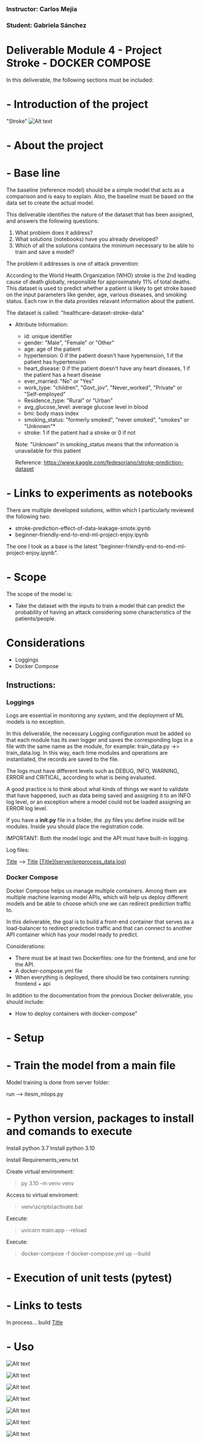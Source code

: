 
### Instructor: Carlos Mejia
### Student: Gabriela Sánchez

# Deliverable Module 4 - Project Stroke - DOCKER COMPOSE

In this deliverable, the following sections must be included:

# - Introduction of the project

"Stroke"
![Alt text](stroke.png)

# - About the project

#    - Base line

The baseline (reference model) should be a simple model that acts as a comparison and is easy to explain. Also, the baseline must be based on the data set to create the actual model.

This deliverable identifies the nature of the dataset that has been assigned, and answers the following questions:

1. What problem does it address?
2. What solutions (notebooks) have you already developed?
3. Which of all the solutions contains the minimum necessary to
be able to train and save a model?

The problem it addresses is one of attack prevention:

According to the World Health Organization (WHO) stroke is the 2nd leading cause of death globally, responsible for approximately 11% of total deaths. This dataset is used to predict whether a patient is likely to get stroke based on the input parameters like gender, age, various diseases, and smoking status. Each row in the data provides relavant information about the patient.

The dataset is called: "healthcare-dataset-stroke-data"

* Attribute Information:

    - id: unique identifier
    - gender: "Male", "Female" or "Other"
    - age: age of the patient
    - hypertension: 0 if the patient doesn't have hypertension, 1 if the patient has hypertension
    - heart_disease: 0 if the patient doesn't have any heart diseases, 1 if the patient has a heart disease
    - ever_married: "No" or "Yes"
    - work_type: "children", "Govt_jov", "Never_worked", "Private" or "Self-employed"
    - Residence_type: "Rural" or "Urban"
    - avg_glucose_level: average glucose level in blood
    - bmi: body mass index
    - smoking_status: "formerly smoked", "never smoked", "smokes" or "Unknown"*
    - stroke: 1 if the patient had a stroke or 0 if not
    
    Note: "Unknown" in smoking_status means that the information is unavailable for this patient
    
    Reference: https://www.kaggle.com/fedesoriano/stroke-prediction-dataset

#    - Links to experiments as notebooks

There are multiple developed solutions, within which I particularly reviewed the following two:

- stroke-prediction-effect-of-data-leakage-smote.ipynb
- beginner-friendly-end-to-end-ml-project-enjoy.ipynb

The one I took as a base is the latest "beginner-friendly-end-to-end-ml-project-enjoy.ipynb".

#    - Scope

The scope of the model is:
- Take the dataset with the inputs to train a model that can predict the probability of having an attack considering some characteristics of the patients/people.


# Considerations

* Loggings
* Docker Compose

## Instructions:

### Loggings

Logs are essential in monitoring any system, and the deployment of ML models is no exception.

In this deliverable, the necessary Logging configuration must be added so that each module has its own logger and saves the corresponding logs in a file with the same name as the module, for example: train_data.py ->> train_data.log. In this way, each time modules and operations are instantiated, the records are saved to the file.

The logs must have different levels such as DEBUG, INFO, WARNING, ERROR and CRITICAL, according to what is being evaluated.

A good practice is to think about what kinds of things we want to validate that have happened, such as data being saved and assigning it to an INFO log level, or an exception where a model could not be loaded assigning an ERROR log level.

If you have a __init.py__ file in a folder, the .py files you define inside will be modules. Inside you should place the registration code.

IMPORTANT: Both the model logic and the API must have built-in logging.

Log files:

[Title](server/itesm_mlops_log.py) --> [Title](server/itesm_mlops.log)
[\[Title\](server/preprocess_data.log)](server/api_main.log)


### Docker Compose

Docker Compose helps us manage multiple containers. Among them are multiple machine learning model APIs, which will help us deploy different models and be able to choose which one we can redirect prediction traffic to.

In this deliverable, the goal is to build a front-end container that serves as a load-balancer to redirect prediction traffic and that can connect to another API container which has your model ready to predict.

Considerations:

- There must be at least two Dockerfiles: one for the frontend, and one for the API.
- A docker-compose.yml file
- When everything is deployed, there should be two containers running: frontend + api

In addition to the documentation from the previous Docker deliverable, you should include:

- How to deploy containers with docker-compose"


# - Setup

#    - Train the model from a main file

Model training is done from server folder:

run --> itesm_mlops.py

#    - Python version, packages to install and comands to execute

Install python 3.7
Install python 3.10

Install Requirements_venv.txt

Create virtual environment:
> py 3.10 -m venv venv

Access to virtual enviroment:
> venv\scripts\activate.bat 

Execute:
> uvicorn main:app --reload

Execute:
> docker-compose -f docker-compose.yml up --build


# - Execution of unit tests (pytest)

#    - Links to tests

In process... build
[Title](tests/test_itesm_mlops.py)


# - Uso

![Alt text](execute_DockerCompose.png)

![Alt text](images_DockerCompose.png)

![Alt text](container_DockerCompose.png)

![Alt text](server_DockerCompose.png)

![Alt text](Frontend_DockerCompose.png)

![Alt text](serverdocs_DockerCompose.png)

![Alt text](Frontenddocs_DockerCompose.png)